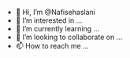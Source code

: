 - 👋 Hi, I’m @Nafisehaslani
- 👀 I’m interested in ...
- 🌱 I’m currently learning ...
- 💞️ I’m looking to collaborate on ...
- 📫 How to reach me ...

<!---
Nafisehaslani/Nafisehaslani is a ✨ special ✨ repository because its `README.md` (this file) appears on your GitHub profile.
You can click the Preview link to take a look at your changes.
--->
